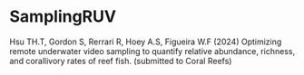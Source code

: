 # SamplingRUV
Hsu TH.T, Gordon S, Rerrari R, Hoey A.S, Figueira W.F (2024) Optimizing remote underwater video sampling to quantify relative abundance, richness, and corallivory rates of reef fish. (submitted to Coral Reefs)
